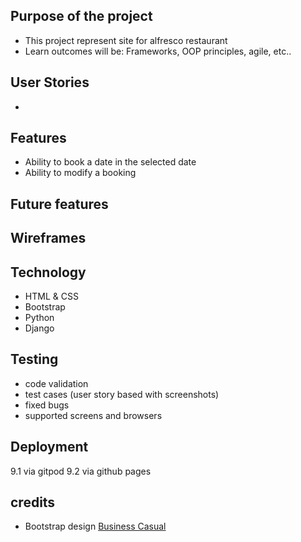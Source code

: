 ## Purpose of the project
   * This project represent site for alfresco restaurant
   * Learn outcomes will be: Frameworks, OOP principles, agile, etc..
## User Stories
   * 
## Features
   * Ability to book a date in the selected date
   * Ability to modify a booking
## Future features
## Wireframes
## Technology
   * HTML & CSS
   * Bootstrap
   * Python
   * Django
## Testing
   * code validation
   * test cases (user story based with screenshots)
   * fixed bugs
   * supported screens and browsers
## Deployment
   9.1 via gitpod
   9.2 via github pages
## credits
* Bootstrap design [Business Casual](https://github.com/startbootstrap/startbootstrap-business-casual)
